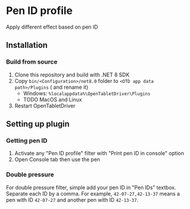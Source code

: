 # Pen ID profile
Apply different effect based on pen ID

## Installation
### Build from source
1. Clone this repository and build with .NET 8 SDK
1. Copy `bin/<Configuration>/net8.0` folder to `<OTD app data path>/Plugins` (
and rename it)
	+ Windows: `%localappdata%\OpenTabletDriver\Plugins`
	+ TODO MacOS and Linux
1. Restart OpenTabletDriver

## Setting up plugin
### Getting pen ID
1. Activate any "Pen ID profile" filter with "Print pen ID in console" option
1. Open Console tab then use the pen

### Double pressure
For double pressure filter, simple add your pen ID in "Pen IDs" textbox.
Separate each ID by a comma. For example, `42-07-27,42-13-37` means a pen with
ID `42-07-27` and another pen with ID `42-13-37`.